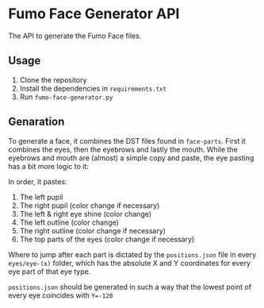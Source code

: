 # Fumo Face Generator API

The API to generate the Fumo Face files.

## Usage
1. Clone the repository
2. Install the dependencies in `requirements.txt`
3. Run `fumo-face-generator.py`

## Genaration
To generate a face, it combines the DST files found in `face-parts`.
First it combines the eyes, then the eyebrows and lastly the mouth.
While the eyebrows and mouth are (almost) a simple copy and paste, the eye pasting has a bit more logic to it:

In order, it pastes:
1. The left pupil
2. The right pupil (color change if necessary)
3. The left & right eye shine (color change)
4. The left outline (color change)
5. The right outline (color change if necessary)
6. The top parts of the eyes (color change if necessary)

Where to jump after each part is dictated by the `positions.json` file in every `eyes/eye-(x)` folder,
which has the absolute X and Y coordinates for every eye part of that eye type.

`positions.json` should be generated in such a way that the lowest point of every eye coincides with `Y=-120`
